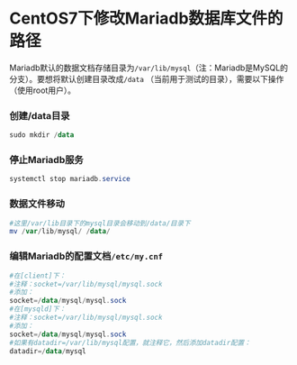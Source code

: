 CentOS7下修改Mariadb数据库文件的路径
=====================================
Mariadb默认的数据文档存储目录为`/var/lib/mysql`（注：Mariadb是MySQL的分支）。要想将默认创建目录改成`/data`
（当前用于测试的目录），需要以下操作（使用root用户）。

### 创建/data目录
```powershell
sudo mkdir /data
```
### 停止Mariadb服务
```powershell
systemctl stop mariadb.service
```
### 数据文件移动
```powershell
#这里/var/lib目录下的mysql目录会移动到/data/目录下
mv /var/lib/mysql/ /data/
```
### 编辑Mariadb的配置文档`/etc/my.cnf`
```powershell
#在[client]下：
#注释：socket=/var/lib/mysql/mysql.sock
#添加：
socket=/data/mysql/mysql.sock
#在[mysqld]下：
#注释：socket=/var/lib/mysql/mysql.sock
#添加：
socket=/data/mysql/mysql.sock
#如果有datadir=/var/lib/mysql配置，就注释它，然后添加datadir配置：
datadir=/data/mysql
```
